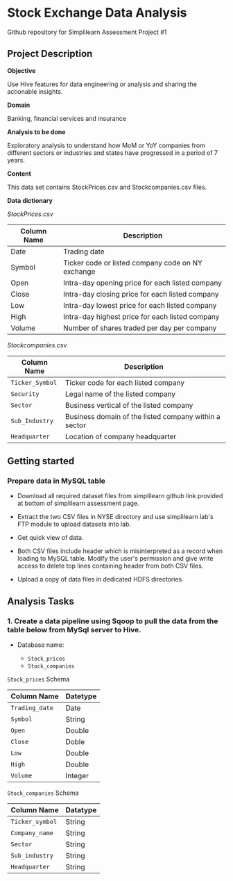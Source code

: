 # Stock Exchange Data Analysis
Github repository for Simplilearn Assessment Project #1

## Project Description 

**Objective**

Use Hive features for data engineering or analysis and sharing the actionable insights.

**Domain**

Banking, financial services and insurance

**Analysis to be done**

Exploratory analysis to understand how MoM or YoY companies from different sectors or industries and states have progressed in a period of 7 years.

**Content**

This data set contains StockPrices.csv and Stockcompanies.csv files.

**Data dictionary**

*StockPrices.csv*

| **Column Name** | **Description**                                   |
|-----------------|---------------------------------------------------|
| Date            | Trading date                                      |
| Symbol          | Ticker code or listed company code on NY exchange |
| Open            | Intra-day opening price for each listed company   |
| Close           | Intra-day closing price for each listed company   |
| Low             | Intra-day lowest price for each listed company    |
| High            | Intra-day highest price for each listed company   |
| Volume          | Number of shares traded per day per company       |

*Stockcompanies.csv*

| **Column Name** | **Description**                                       |
|-----------------|-------------------------------------------------------|
| `Ticker_Symbol` | Ticker code for each listed company                   |
| `Security`      | Legal name of the listed company                      |
| `Sector`        | Business vertical of the listed company               |
| `Sub_Industry`  | Business domain of the listed company within a sector |
| `Headquarter`   | Location of company headquarter                       |

## Getting started

### Prepare data in MySQL table

- Download all required dataset files from simplilearn github link provided at bottom of simplilearn assessment page.

- Extract the two CSV files in NYSE directory and use simplilearn lab's FTP module to upload datasets into lab.

- Get quick view of data.

- Both CSV files include header which is misinterpreted as a record when loading to MySQL table. Modify the user's permission and give write access to delete top lines containing header from both CSV files.

- Upload a copy of data files in dedicated HDFS directories.

## Analysis Tasks

### 1. Create a data pipeline using Sqoop to pull the data from the table below from MySql server to Hive.

- Database name: <username>
    - `Stock_prices`
    - `Stock_companies`

`Stock_prices` Schema

|  Column Name   | Datetype |
|----------------|----------|
| `Trading_date` | Date     |
| `Symbol`       | String   |
| `Open`         | Double   |
| `Close`        | Doble    |
| `Low`          | Double   |
| `High`         | Double   |
| `Volume`       | Integer  |

`Stock_companies` Schema

|  Column Name    | Datatype |
|-----------------|----------|
| `Ticker_symbol` | String   |
| `Company_name`  | String   |
| `Sector`        | String   |
| `Sub_industry`  | String   |
| `Headquarter`   | String   |

